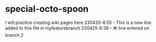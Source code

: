 # special-octo-spoon
I will practice creating wiki pages here
230420-8:55  -  This is a new line added to this file in myfeaturebranch
230425-8:38 - 🪗 line entered on branch 2
